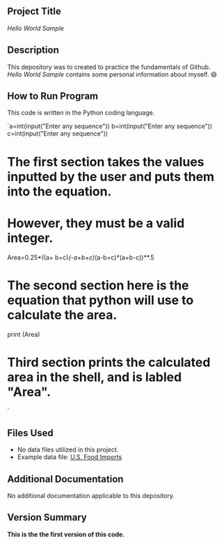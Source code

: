 ## Project Title
*Hello World Sample*

## Description
This depository was to created to practice the fundamentals of Github. *Hello World Sample* contains some personal information about myself. 😄

## How to Run Program
This code is written in the Python coding language.

`a=int(input("Enter any sequence"))
b=int(input("Enter any sequence"))
c=int(input("Enter any sequence"))
# The first section takes the values inputted by the user and puts them into the equation.
# However, they must be a valid integer. 

Area=0.25*((a+ b+c)*(-a+b+c)*(a-b+c)*(a+b-c))**.5
# The second section here is the equation that python will use to calculate the area. 

print (Area)
# Third section prints the calculated area in the shell, and is labled "Area".
`
## Files Used
- No data files utilized in this project. 
- Example data file: [U.S. Food Imports](https://catalog.data.gov/dataset/u-s-food-imports)

## Additional Documentation
No additional documentation applicable to this depository.

## Version Summary
**This is the the first version of this code.**

